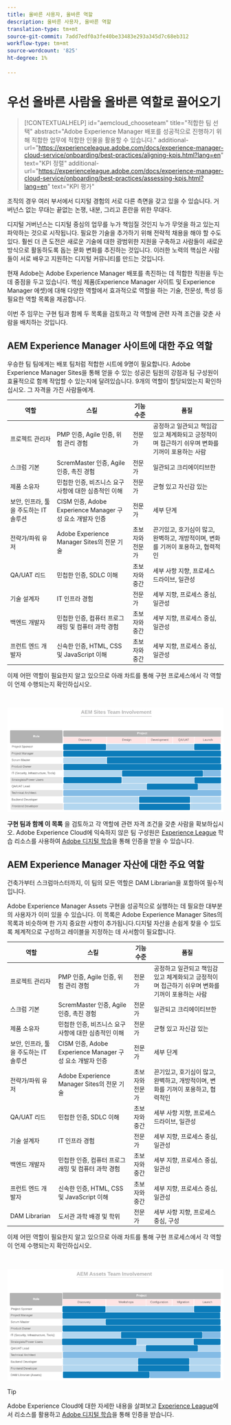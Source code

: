 ```yaml
---
title: 올바른 사용자, 올바른 역할
description: 올바른 사용자, 올바른 역할
translation-type: tm+mt
source-git-commit: 7add7edf0a3fe40be33483e293a345d7c68eb312
workflow-type: tm+mt
source-wordcount: '825'
ht-degree: 1%

---
```



# **우선 올바른 사람을 올바른 역할로 끌어오기**

>[!CONTEXTUALHELP]
>id="aemcloud_chooseteam"
>title="적합한 팀 선택"
>abstract="Adobe Experience Manager 배포를 성공적으로 진행하기 위해 적합한 업무에 적합한 인물을 활용할 수 있습니다."
>additional-url="https://experienceleague.adobe.com/docs/experience-manager-cloud-service/onboarding/best-practices/aligning-kpis.html?lang=en" text="KPI 정렬"
>additional-url="https://experienceleague.adobe.com/docs/experience-manager-cloud-service/onboarding/best-practices/assessing-kpis.html?lang=en" text="KPI 평가"

조직의 경우 여러 부서에서 디지털 경험의 서로 다른 측면을 갖고 있을 수 있습니다. 거버넌스 없는 무대는 끝없는 논쟁, 내분, 그리고 혼란을 위한 무대다.

디지털 거버넌스는 디지털 중심의 업무를 누가 책임질 것인지 누가 무엇을 하고 있는지 파악하는 것으로 시작됩니다. 필요한 기술을 추가하기 위해 전략적 채용을 해야 할 수도 있다. 훨씬 더 큰 도전은 새로운 기술에 대한 광범위한 지원을 구축하고 사람들이 새로운 방식으로 활동하도록 돕는 문화 변화를 추진하는 것입니다. 이러한 노력의 핵심은 사람들이 서로 배우고 지원하는 디지털 커뮤니티를 만드는 것입니다.

현재 Adobe는 Adobe Experience Manager 배포를 촉진하는 데 적합한 직원을 두는 데 중점을 두고 있습니다. 핵심 제품(Experience Manager 사이트 및 Experience Manager 에셋)에 대해 다양한 역할에서 효과적으로 역할을 하는 기술, 전문성, 특성 등 필요한 역할 목록을 제공합니다.

이번 주 임무는 구현 팀과 함께 두 목록을 검토하고 각 역할에 관련 자격 조건을 갖춘 사람을 배치하는 것입니다.

## **AEM Experience Manager 사이트에 대한 주요 역할**

우승한 팀 팀에게는 배포 팀처럼 적합한 시트에 9명이 필요합니다. Adobe Experience Manager Sites을 통해 얻을 수 있는 성공은 팀원의 강점과 팀 구성원이 효율적으로 함께 작업할 수 있는지에 달려있습니다. 9개의 역할이 할당되었는지 확인하십시오.
그 자격을 가진 사람들에게.

| 역할 | 스킬 | 기능 수준 | 품질 |
|--- |--- |--- |--- |
| 프로젝트 관리자 | PMP 인증, Agile 인증, 위험 관리 경험 | 전문가 | 공정하고 일관되고 책임감 있고 체계화되고 긍정적이며 접근하기 쉬우며 변화를 기꺼이 포용하는 사람 |
| 스크럼 기본 | ScremMaster 인증, Agile 인증, 촉진 경험 | 전문가 | 일관되고 크리에이티브한 |
| 제품 소유자 | 민첩한 인증, 비즈니스 요구 사항에 대한 심층적인 이해 | 전문가 | 균형 있고 자신감 있는 |
| 보안, 인프라, 툴을 주도하는 IT 솔루션 | CISM 인증, Adobe Experience Manager 구성 요소 개발자 인증 | 전문가 | 세부 단계 |
| 전략가/파워 유저 | Adobe Experience Manager Sites의 전문 기술 | 초보자와 전문가 | 끈기있고, 호기심이 많고, 완벽하고, 개방적이며, 변화를 기꺼이 포용하고, 협력적인 |
| QA/UAT 리드 | 민첩한 인증, SDLC 이해 | 초보자와 중간 | 세부 사항 지향, 프로세스 드라이브, 일관성 |
| 기술 설계자 | IT 인프라 경험 | 전문가 | 세부 지향, 프로세스 중심, 일관성 |
| 백엔드 개발자 | 민첩한 인증, 컴퓨터 프로그래밍 및 컴퓨터 과학 경험 | 초보자와 중간 | 세부 지향, 프로세스 중심, 일관성 |
| 프런트 엔드 개발자 | 신속한 인증, HTML, CSS 및 JavaScript 이해 | 초보자와 중간 | 세부 지향, 프로세스 중심, 일관성 |

이제 어떤 역할이 필요한지 알고 있으므로 아래 차트를 통해 구현 프로세스에서 각 역할이 언제 수행되는지 확인하십시오.

<br>

![](assets/team_involvement.png)

**구현 팀과 함께 이 목록** 을 검토하고 각 역할에 관련 자격 조건을 갖춘 사람을 확보하십시오. Adobe Experience Cloud에 익숙하지 않은 팀 구성원은 [Experience League](https://experienceleague.adobe.com/#recommended/solutions/experience-manager) 학습 리소스를 사용하여 [Adobe 디지털 학습](https://learning.adobe.com/certification.html)을 통해 인증을 받을 수 있습니다.

## **AEM Experience Manager 자산에 대한 주요 역할**

건축가부터 스크럼마스터까지, 이 팀의 모든 역할은 DAM Librarian을 포함하여 필수적입니다.

Adobe Experience Manager Assets 구현을 성공적으로 실행하는 데 필요한 대부분의 사용자가 이미 있을 수 있습니다. 이 목록은 Adobe Experience Manager Sites의 목록과 비슷하며 한 가지 중요한 사항이 추가됩니다.디지털 자산을 손쉽게 찾을 수 있도록 체계적으로 구성하고 레이블을 지정하는 데 사서함이 필요합니다.

| 역할 | 스킬 | 기능 수준 | 품질 |
|--- |--- |--- |--- |
| 프로젝트 관리자 | PMP 인증, Agile 인증, 위험 관리 경험 | 전문가 | 공정하고 일관되고 책임감 있고 체계화되고 긍정적이며 접근하기 쉬우며 변화를 기꺼이 포용하는 사람 |
| 스크럼 기본 | ScremMaster 인증, Agile 인증, 촉진 경험 | 전문가 | 일관되고 크리에이티브한 |
| 제품 소유자 | 민첩한 인증, 비즈니스 요구 사항에 대한 심층적인 이해 | 전문가 | 균형 있고 자신감 있는 |
| 보안, 인프라, 툴을 주도하는 IT 솔루션 | CISM 인증, Adobe Experience Manager 구성 요소 개발자 인증 | 전문가 | 세부 단계 |
| 전략가/파워 유저 | Adobe Experience Manager Sites의 전문 기술 | 초보자와 전문가 | 끈기있고, 호기심이 많고, 완벽하고, 개방적이며, 변화를 기꺼이 포용하고, 협력적인 |
| QA/UAT 리드 | 민첩한 인증, SDLC 이해 | 초보자와 중간 | 세부 사항 지향, 프로세스 드라이브, 일관성 |
| 기술 설계자 | IT 인프라 경험 | 전문가 | 세부 지향, 프로세스 중심, 일관성 |
| 백엔드 개발자 | 민첩한 인증, 컴퓨터 프로그래밍 및 컴퓨터 과학 경험 | 초보자와 중간 | 세부 지향, 프로세스 중심, 일관성 |
| 프런트 엔드 개발자 | 신속한 인증, HTML, CSS 및 JavaScript 이해 | 초보자와 중간 | 세부 지향, 프로세스 중심, 일관성 |
| DAM Librarian | 도서관 과학 배경 및 학위 | 전문가 | 세부 사항 지향, 프로세스 중심, 구성 |

이제 어떤 역할이 필요한지 알고 있으므로 아래 차트를 통해 구현 프로세스에서 각 역할이 언제 수행되는지 확인하십시오.

<br>

![](assets/team_involvement2.png)

>[!TIP]
>
> Adobe Experience Cloud에 대한 자세한 내용을 살펴보고 [Experience League](https://experienceleague.adobe.com/#recommended/solutions/experience-manager)에서 리소스를 활용하고 [Adobe 디지털 학습](https://learning.adobe.com/certification.html)을 통해 인증을 받습니다.